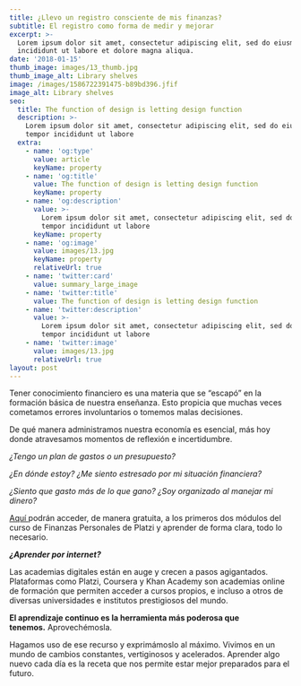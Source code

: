 ```yaml
---
title: ¿Llevo un registro consciente de mis finanzas?
subtitle: El registro como forma de medir y mejorar
excerpt: >-
  Lorem ipsum dolor sit amet, consectetur adipiscing elit, sed do eiusmod tempor
  incididunt ut labore et dolore magna aliqua.
date: '2018-01-15'
thumb_image: images/13_thumb.jpg
thumb_image_alt: Library shelves
image: /images/1586722391475-b89bd396.jfif
image_alt: Library shelves
seo:
  title: The function of design is letting design function
  description: >-
    Lorem ipsum dolor sit amet, consectetur adipiscing elit, sed do eiusmod
    tempor incididunt ut labore
  extra:
    - name: 'og:type'
      value: article
      keyName: property
    - name: 'og:title'
      value: The function of design is letting design function
      keyName: property
    - name: 'og:description'
      value: >-
        Lorem ipsum dolor sit amet, consectetur adipiscing elit, sed do eiusmod
        tempor incididunt ut labore
      keyName: property
    - name: 'og:image'
      value: images/13.jpg
      keyName: property
      relativeUrl: true
    - name: 'twitter:card'
      value: summary_large_image
    - name: 'twitter:title'
      value: The function of design is letting design function
    - name: 'twitter:description'
      value: >-
        Lorem ipsum dolor sit amet, consectetur adipiscing elit, sed do eiusmod
        tempor incididunt ut labore
    - name: 'twitter:image'
      value: images/13.jpg
      relativeUrl: true
layout: post
---
```

Tener conocimiento financiero es una materia que se “escapó” en la formación básica de nuestra enseñanza. Esto propicia que muchas veces cometamos errores involuntarios o tomemos malas decisiones.

De qué manera administramos nuestra economía es esencial, más hoy donde atravesamos momentos de reflexión e incertidumbre.

*¿Tengo un plan de gastos o un presupuesto?*

*¿En dónde estoy? ¿Me siento estresado por mi situación financiera?*

*¿Siento que gasto más de lo que gano? ¿Soy organizado al manejar mi dinero?*

[Aquí ](https://platzi.com/cursos/finanzas/)podrán acceder, de manera gratuita, a los primeros dos módulos del curso de Finanzas Personales de Platzi y aprender de forma clara, todo lo necesario.

***¿Aprender por internet?***

Las academias digitales están en auge y crecen a pasos agigantados. Plataformas como Platzi, Coursera y Khan Academy son academias online de formación que permiten acceder a cursos propios, e incluso a otros de diversas universidades e institutos prestigiosos del mundo.

**El aprendizaje continuo es la herramienta más poderosa que tenemos.** Aprovechémosla.

Hagamos uso de ese recurso y exprimámoslo al máximo. Vivimos en un mundo de cambios constantes, vertiginosos y acelerados. Aprender algo nuevo cada día es la receta que nos permite estar mejor preparados para el futuro.
